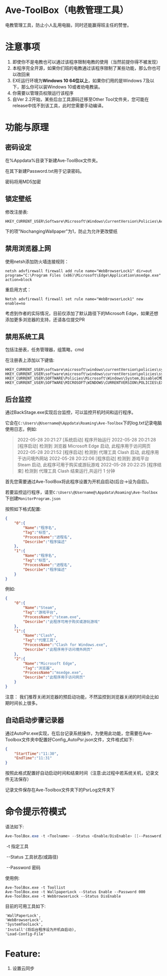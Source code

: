 # Ave-ToolBox（电教管理工具）

电教管理工具，防止小人乱用电脑，同时还能赢得班主任的赞誉。

# 注意事项

1. 即使你不是电教也可以通过该程序限制电教的使用（当然前提你得不被发现）
2. 本程序完全开源，如果你们班的电教通过该程序限制了某些功能，那么你也可以改回来
3. EXE运行环境为**Windows 10 64位以上**，如果你们用的是Windows 7及以下，那么你可以装Windows 10或者劝电教装。
4. 你需要以管理员权限运行该程序
5. 自Ver 2.2开始，某些后台工具源码迁移至Other Tool文件夹，您可能在release中找不到该工具，此时您需要手动编译。

# 功能与原理

## 密码设定

在%Appdata%目录下新建Ave-ToolBox文件夹。

在其下新建Password.txt用于记录密码。

密码将用MD5加密

## 锁定壁纸

修改注册表:

```
HKEY_CURRENT_USER\Software\Microsoft\Windows\CurrentVersion\Policies\ActiveDesktop
```

下的项"NochangingWallpaper"为1，防止为允许更改壁纸

## 禁用浏览器上网

使用netsh添加防火墙连接规则：

```
netsh advfirewall firewall add rule name="WebBrowserLock1" dir=out program="C:\Program Files (x86)\Microsoft\Edge\Application\msedge.exe" action=block
```

重启用方式：

```
Netsh advfirewall firewall set rule name="WebBrowserLock1" new enable=no
```

考虑到作者的实际情况，目前仅添加了默认路径下的Microsoft Edge，如果还想添加更多浏览器的支持，还请各位提交PR

## 禁用系统工具

包括注册表，任务管理器，组策略，cmd

在注册表上添加以下键值:

```
HKEY_CURRENT_USER\software\microsoft\windows\currentVersion\policies\system,DisableTaskmgr,REG_DWORD,1
HKEY_CURRENT_USER\software\microsoft\windows\currentVersion\policies\system,DisableRegistryTools,REG_DWORD,1
HKEY_CURRENT_USER\SOFTWARE\Policies\Microsoft\Windows\System,DisableCMD,REG_DWORD,1
HKEY_CURRENT_USER\SOFTWARE\MICROSOFT\WINDOWS\CURRENTVERSION\POLICIES\EXPLORER,RESTRICTRUN,REG_DWORD,1
```

## 后台监控

通过BackStage.exe实现后台监控，可以监控开机时间和运行程序。

它会在`C:\Users\@Username@\Appdata\Roaming\Ave-Toolbox`下的log.txt记录电脑使用日志，例如:

> 2022-05-28 20:21:27 [系统启动] 程序开始运行
> 2022-05-28 20:21:28 [程序启动] 检测到 浏览器 Microsoft Edge 启动, 此程序用于访问网页
> 2022-05-28 20:21:52 [程序启动] 检测到 代理工具 Clash 启动, 此程序用于访问境外网站
> 2022-05-28 20:22:06 [程序启动] 检测到 游戏平台 Steam 启动, 此程序可用于购买或游玩游戏
> 2022-05-28 20:22:25 [程序结束] 检测到 代理工具 Clash 结束运行,共运行 1 分钟

首先您需要通过Ave-ToolBox将此程序设置为开机自启动(后台->设为自启)。

若要监控运行程序，请至`C:\Users\@Username@\Appdata\Roaming\Ave-Toolbox`下创建`MonitorProgram.json`

按照如下格式配置:

```json
{
    "0":{
        "Name":"程序名",
        "Tag":"标签",
        "ProcessName":"进程名",
        "Describe":"程序描述"
    },
    "1":{
        "Name":"程序名",
        "Tag":"标签",
        "ProcessName":"进程名",
        "Describe":"程序描述"
    }
}
```

例如:

```json
{
    "0":{
        "Name":"Steam",
        "Tag":"游戏平台",
        "ProcessName":"steam.exe",
        "Describe":"此程序可用于购买或游玩游戏"
    },
    "1":{
        "Name":"Clash",
        "Tag":"代理工具",
        "ProcessName":"Clash for Windows.exe",
        "Describe":"此程序用于访问境外网页"
    },
    "2":{
        "Name":"Microsoft Edge",
        "Tag":"浏览器",
        "ProcessName":"msedge.exe",
        "Describe":"此程序用于访问网页"
    }
}
```

注意： 我们推荐关闭浏览器的预启动功能，不然监控到浏览器关闭的时间会比如期时间长上很多。

## 自动启动步骤记录器

通过AutoPsr.exe实现，在后台记录系统操作，为使用此功能，您需要在Ave-Toolbox文件夹中配置好Config_AutoPsr.json文件，文件格式如下:

```json
{
	"StartTime":"11:30",
	"EndTime":"11:31"
}
```

按照此格式配置好自动启动时间和结束时间（注意:此过程中若系统关机，记录文件无法保存）

记录文件保存在Ave-Toolbox文件夹下的PsrLog文件夹下

# 命令提示符模式

语法如下:

```powershell
Ave-ToolBox.exe -t <Toolname> --Status <Enable/DisEnable> [[--Password] <Password>]
```

​    -t 指定工具

​    --Status 工具状态(或路径)

​    --Password 密码

使用例:

```
Ave-ToolBox.exe -t Toollist
Ave-ToolBox.exe -t WallpaperLock --Status Enable --Password 000
Ave-ToolBox.exe -t WebbrowserLock --Status DisEnable
```

目前的可用工具如下:

```
'WallPaperLock',
'WebBrowserLock',
'SystemToolLock',
'Install'(将后台程序设为开机自启动),
'Load-Config-File'
```

# Feature:

1. 设置云同步